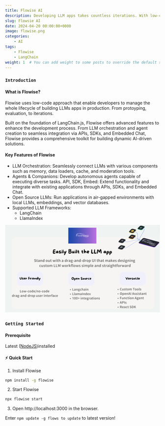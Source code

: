 ```yaml
---
title: Flowise AI
description: Developing LLM apps takes countless iterations. With low-code approach, enable quick iterations to go from testing to production 🌟
slug: Flowsie AI
date: 2024-04-20 00:00:00+0000
image: flowise.png
categories:
    - AI
tags:
    - Flowise
    - LangChain
weight: 1  # You can add weight to some posts to override the default sorting (date descending)
---
```


### `Introduction`
#### What is Flowise?
Flowise uses low-code approach that enable developers to manage the whole lifecycle of building LLMs apps in production. From protoyping, evaluation, to iterations.

Built on the foundation of LangChain.js, Flowise offers advanced features to enhance the development process. From LLM orchestration and agent creation to seamless integration via APIs, SDKs, and Embedded Chat, Flowise provides a comprehensive toolkit for building dynamic AI-driven solutions.

#### Key Features of Flowise
* LLM Orchestration: Seamlessly connect LLMs with various components such as memory, data loaders, cache, and moderation tools.
* Agents & Companions: Develop autonomous agents capable of executing diverse tasks.
API, SDK, Embed: Extend functionality and integrate with existing applications through APIs, SDKs, and Embedded Chat.
* Open Source LLMs: Run applications in air-gapped environments with local LLMs, embeddings, and vector databases.
* Supported LLM Frameworks:
    * LangChain
    * LlamaIndex

![Flowise features](1.png)

### `Getting Started`

#### Prerequisite
Latest ([NodeJS](https://nodejs.org/en/download))installed

#### ⚡ Quick Start
1. Install Flowise
``` bash
npm install -g flowise
```
2. Start Flowise
``` bash
npx flowise start
```
3. Open http://localhost:3000 in the browser.

Enter `npm update -g flows to update` to latest version!